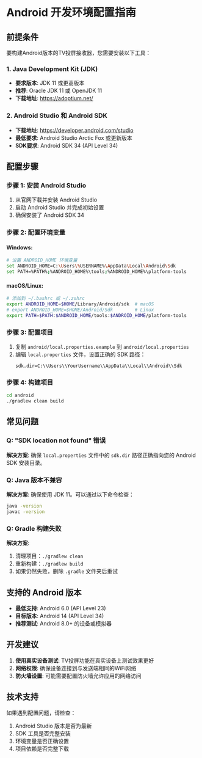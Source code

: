 # Android 开发环境配置指南

## 前提条件

要构建Android版本的TV投屏接收器，您需要安装以下工具：

### 1. Java Development Kit (JDK)
- **要求版本**: JDK 11 或更高版本
- **推荐**: Oracle JDK 11 或 OpenJDK 11
- **下载地址**: https://adoptium.net/

### 2. Android Studio 和 Android SDK
- **下载地址**: https://developer.android.com/studio
- **最低要求**: Android Studio Arctic Fox 或更新版本
- **SDK要求**: Android SDK 34 (API Level 34)

## 配置步骤

### 步骤 1: 安装 Android Studio
1. 从官网下载并安装 Android Studio
2. 启动 Android Studio 并完成初始设置
3. 确保安装了 Android SDK 34

### 步骤 2: 配置环境变量

#### Windows:
```bash
# 设置 ANDROID_HOME 环境变量
set ANDROID_HOME=C:\Users\%USERNAME%\AppData\Local\Android\Sdk
set PATH=%PATH%;%ANDROID_HOME%\tools;%ANDROID_HOME%\platform-tools
```

#### macOS/Linux:
```bash
# 添加到 ~/.bashrc 或 ~/.zshrc
export ANDROID_HOME=$HOME/Library/Android/sdk  # macOS
# export ANDROID_HOME=$HOME/Android/Sdk        # Linux
export PATH=$PATH:$ANDROID_HOME/tools:$ANDROID_HOME/platform-tools
```

### 步骤 3: 配置项目
1. 复制 `android/local.properties.example` 到 `android/local.properties`
2. 编辑 `local.properties` 文件，设置正确的 SDK 路径：
   ```
   sdk.dir=C:\\Users\\YourUsername\\AppData\\Local\\Android\\Sdk
   ```

### 步骤 4: 构建项目
```bash
cd android
./gradlew clean build
```

## 常见问题

### Q: "SDK location not found" 错误
**解决方案**: 确保 `local.properties` 文件中的 `sdk.dir` 路径正确指向您的 Android SDK 安装目录。

### Q: Java 版本不兼容
**解决方案**: 确保使用 JDK 11。可以通过以下命令检查：
```bash
java -version
javac -version
```

### Q: Gradle 构建失败
**解决方案**: 
1. 清理项目：`./gradlew clean`
2. 重新构建：`./gradlew build`
3. 如果仍然失败，删除 `.gradle` 文件夹后重试

## 支持的 Android 版本

- **最低支持**: Android 6.0 (API Level 23)
- **目标版本**: Android 14 (API Level 34)
- **推荐测试**: Android 8.0+ 的设备或模拟器

## 开发建议

1. **使用真实设备测试**: TV投屏功能在真实设备上测试效果更好
2. **网络权限**: 确保设备连接到与发送端相同的WiFi网络
3. **防火墙设置**: 可能需要配置防火墙允许应用的网络访问

## 技术支持

如果遇到配置问题，请检查：
1. Android Studio 版本是否为最新
2. SDK 工具是否完整安装
3. 环境变量是否正确设置
4. 项目依赖是否完整下载